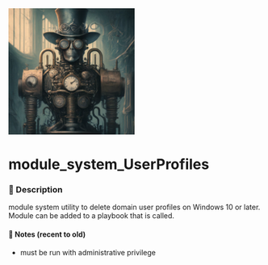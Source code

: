 <img src="/images/module_system_UserProfiles.png" alt="Logo generated using Bard Image Generator" title="module_system_UserProfile logo" width="250" height="250"/>

# module_system_UserProfiles


### :page_with_curl: Description

module system utility to delete domain user profiles on Windows 10 or later.
Module can be added to a playbook that is called.

#### :notebook: Notes (recent to old)

- must be run with administrative privilege  

